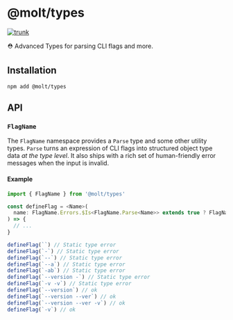 # @molt/types

[![trunk](https://github.com/jasonkuhrt/molt/actions/workflows/trunk.yaml/badge.svg)](https://github.com/jasonkuhrt/molt/actions/workflows/trunk.yaml)

⛑ Advanced Types for parsing CLI flags and more.

## Installation

```
npm add @molt/types
```

## API

### `FlagName`

The `FlagName` namespace provides a `Parse` type and some other utility types. `Parse` turns an expression of CLI flags into structured object type data _at the type level_. It also ships with a rich set of human-friendly error messages when the input is invalid.

#### Example

```ts
import { FlagName } from '@molt/types'

const defineFlag = <Name>(
  name: FlagName.Errors.$Is<FlagName.Parse<Name>> extends true ? FlagName.Parse<Name> : Name
) => {
  // ...
}

defineFlag(``) // Static type error
defineFlag(`-`) // Static type error
defineFlag(`--`) // Static type error
defineFlag(`--a`) // Static type error
defineFlag(`-ab`) // Static type error
defineFlag(`--version -`) // Static type error
defineFlag(`-v -v`) // Static type error
defineFlag(`--version`) // ok
defineFlag(`--version --ver`) // ok
defineFlag(`--version --ver -v`) // ok
defineFlag(`-v`) // ok
```
